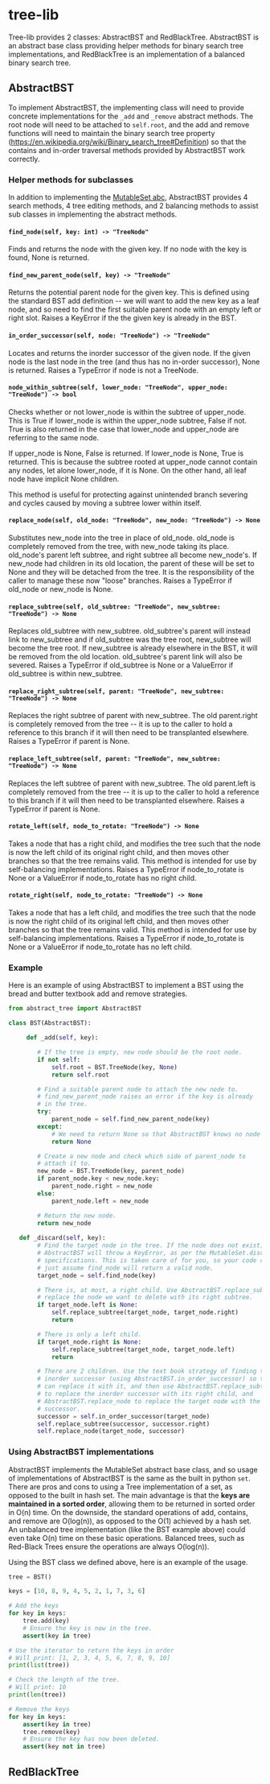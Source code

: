 # tree-lib

Tree-lib provides 2 classes: AbstractBST and RedBlackTree. AbstractBST is an abstract base class providing helper methods for binary search tree implementations, and RedBlackTree is an implementation of a balanced binary search tree.

## AbstractBST

To implement AbstractBST, the implementing class will need to provide concrete implementations for the ```_add``` and ```_remove``` abstract methods. The root node will need to be attached to ```self.root```, and the add and remove functions will need to maintain the binary search tree property (https://en.wikipedia.org/wiki/Binary_search_tree#Definition) so that the contains and in-order traversal methods provided by AbstractBST work correctly. 

### Helper methods for subclasses

In addition to implementing the [MutableSet abc](https://docs.python.org/3.6/library/collections.abc.html#collections.abc.MutableSet), AbstractBST provides 4 search methods, 4 tree editing methods, and 2 balancing methods to assist sub classes in implementing the abstract methods.

#### `find_node(self, key: int) -> "TreeNode"`

Finds and returns the node with the given key. If no node with the key is found, None is returned.

#### `find_new_parent_node(self, key) -> "TreeNode"`

Returns the potential parent node for the given key. This is defined using the standard BST add definition -- we will want to add the new key as a leaf node, and so need to find the first suitable parent node with an empty left or right slot. Raises a KeyError if the the given key is already in the BST.

#### `in_order_successor(self, node: "TreeNode") -> "TreeNode"`

Locates and returns the inorder successor of the given node. If the given node is the last node in the tree (and thus has no in-order successor), None is returned. Raises a TypeError if node is not a TreeNode.

#### `node_within_subtree(self, lower_node: "TreeNode", upper_node: "TreeNode") -> bool`

Checks whether or not lower_node is within the subtree of upper_node. This is True if lower_node is within the upper_node subtree, False if not. True is also returned in the case that lower_node and upper_node are referring to the same node.

If upper_node is None, False is returned. If lower_node is None, True is returned. This is because the subtree rooted at upper_node cannot contain any nodes, let alone lower_node, if it is None. On the other hand, all leaf node have implicit None children.

This method is useful for protecting against unintended branch severing and cycles caused by moving a subtree lower within itself.

#### `replace_node(self, old_node: "TreeNode", new_node: "TreeNode") -> None`

Substitutes new_node into the tree in place of old_node. old_node is completely removed from the tree, with new_node taking its place. old_node's parent left subtree, and right subtree all become new_node's. If new_node had children in its old location, the parent of these will be set to None and they will be detached from the tree. It is the responsibility of the caller to manage these now "loose" branches. Raises a TypeError if old_node or new_node is None.

#### `replace_subtree(self, old_subtree: "TreeNode", new_subtree: "TreeNode") -> None`

Replaces old_subtree with new_subtree. old_subtree's parent will instead link to new_subtree and if old_subtree was the tree root, new_subtree will become the tree root. If new_subtree is already elsewhere in the BST, it will be removed from the old location. old_subtree's parent link will also be severed. Raises a TypeError if old_subtree is None or a ValueError if old_subtree is within new_subtree.

#### `replace_right_subtree(self, parent: "TreeNode", new_subtree: "TreeNode") -> None`

Replaces the right subtree of parent with new_subtree. The old parent.right is completely removed from the tree -- it is up to the caller to hold a reference to this branch if it will then need to be transplanted elsewhere. Raises a TypeError if parent is None.

#### `replace_left_subtree(self, parent: "TreeNode", new_subtree: "TreeNode") -> None`

Replaces the left subtree of parent with new_subtree. The old parent.left is completely removed from the tree -- it is up to the caller to hold a reference to this branch if it will then need to be transplanted elsewhere. Raises a TypeError if parent is None.

#### `rotate_left(self, node_to_rotate: "TreeNode") -> None`

Takes a node that has a right child, and modifies the tree such that the node is now the left child of its original right child, and
then moves other branches so that the tree remains valid. This method is intended for use by self-balancing implementations. Raises a TypeError if node_to_rotate is None or a ValueError if node_to_rotate has no right child.

#### `rotate_right(self, node_to_rotate: "TreeNode") -> None`

Takes a node that has a left child, and modifies the tree such that the node is now the right child of its original left child, and
then moves other branches so that the tree remains valid. This method is intended for use by self-balancing implementations. Raises a TypeError if node_to_rotate is None or a ValueError if node_to_rotate has no left child.

### Example

Here is an example of using AbstractBST to implement a BST using the bread and butter textbook add and remove strategies.

```py
from abstract_tree import AbstractBST

class BST(AbstractBST):

     def _add(self, key):

        # If the tree is empty, new node should be the root node.
        if not self:
            self.root = BST.TreeNode(key, None)
            return self.root

        # Find a suitable parent node to attach the new node to.
        # find_new_parent_node raises an error if the key is already
        # in the tree.
        try:
            parent_node = self.find_new_parent_node(key)
        except:
            # We need to return None so that AbstractBST knows no node was added.
            return None

        # Create a new node and check which side of parent_node to
        # attach it to.
        new_node = BST.TreeNode(key, parent_node)
        if parent_node.key < new_node.key:
            parent_node.right = new_node
        else:
            parent_node.left = new_node

        # Return the new node.
        return new_node
        
   def _discard(self, key):
        # Find the target node in the tree. If the node does not exist,
        # AbstractBST will throw a KeyError, as per the MutableSet.discard
        # specifications. This is taken care of for you, so your code can
        # just assume find_node will return a valid node.
        target_node = self.find_node(key)

        # There is, at most, a right child. Use AbstractBST.replace_subtree to
        # replace the node we want to delete with its right subtree.
        if target_node.left is None:
            self.replace_subtree(target_node, target_node.right)
            return

        # There is only a left child.
        if target_node.right is None:
            self.replace_subtree(target_node, target_node.left)
            return

        # There are 2 children. Use the text book strategy of finding the
        # inorder successor (using AbstractBST.in_order_successor) so that we
        # can replace it with it, and then use AbstractBST.replace_subtree,
        # to replace the inorder successor with its right child, and 
        # AbstractBST.replace_node to replace the target node with the 
        # successor.
        successor = self.in_order_successor(target_node)
        self.replace_subtree(successor, successor.right)
        self.replace_node(target_node, successor)
```

### Using AbstractBST implementations

AbstractBST implements the MutableSet abstract base class, and so usage of implementations of AbstractBST is the same as the built in python `set`. There are pros and cons to using a Tree implementation of a set, as opposed to the built in hash set. The main advantage is that the **keys are maintained in a sorted order**, allowing them to be returned in sorted order in O(n) time. On the downside, the standard operations of add, contains, and remove are O(log(n)), as opposed to the O(1) achieved by a hash set. An unbalanced tree implementation (like the BST example above) could even take O(n) time on these basic operations. Balanced trees, such as Red-Black Trees ensure the operations are always O(log(n)).

Using the BST class we defined above, here is an example of the usage.

```py
tree = BST()

keys = [10, 8, 9, 4, 5, 2, 1, 7, 3, 6]

# Add the keys
for key in keys:
    tree.add(key)
    # Ensure the key is now in the tree.
    assert(key in tree)

# Use the iterator to return the keys in order
# Will print: [1, 2, 3, 4, 5, 6, 7, 8, 9, 10]
print(list(tree))

# Check the length of the tree.
# Will print: 10
print(len(tree))

# Remove the keys
for key in keys:
    assert(key in tree)
    tree.remove(key)
    # Ensure the key has now been deleted.
    assert(key not in tree)
```



## RedBlackTree

